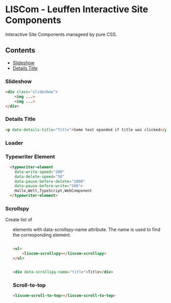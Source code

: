 # LISCom - Leuffen Interactive Site Components

Interactive Site Components manageed by pure CSS.


## Contents

- [Slideshow]()
- [Details Title]()


### Slideshow

```html
<div class="slideshow">
    <img ...>
    <img ...>
</div>
```

### Details Title

```html
<p data-details-title="Title">Some text epanded if title was clicked</p>
```


### Loader


### Typewriter Element

```html
  <typewriter-element
    data-write-speed="200"
    data-delete-speed="50"
    data-pause-before-delete="1000"
    data-pause-before-write="500">
    Hallo,Welt,TypeScript,WebComponent
  </typewriter-element>
```


### Scrollspy

Create list of <ul><a> elements with data-scrollspy-name attribute. The name is used to find the corresponding element.

```html

<ul>
    <liscom-scrollspy></liscom-scrollspy>
</ul>


<div data-scrollspy-name="title">Title</div>
```


### Scroll-to-top

```html
<liscom-scroll-to-top></liscom-scroll-to-top>
```
